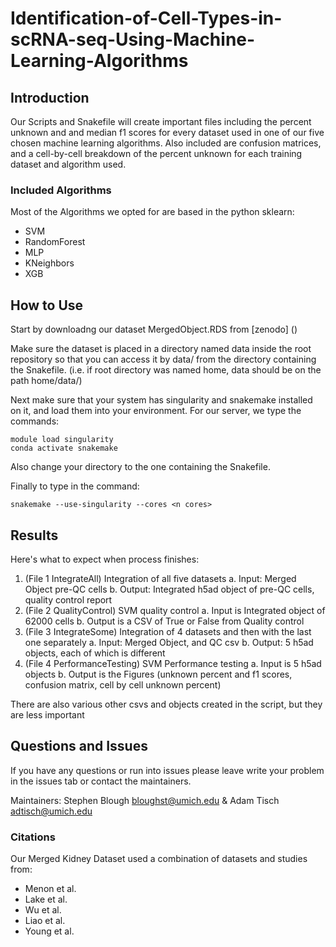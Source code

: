 # Identification-of-Cell-Types-in-scRNA-seq-Using-Machine-Learning-Algorithms

## Introduction
Our Scripts and Snakefile will create important files including the percent unknown and and median f1 scores for every dataset used in one of our five chosen machine learning  algorithms. Also included are confusion matrices, and a cell-by-cell breakdown of the percent unknown for each training dataset and algorithm used.

### Included Algorithms
Most of the Algorithms we opted for are based in the python sklearn:
- SVM
- RandomForest
- MLP
- KNeighbors
- XGB

## How to Use

Start by downloadng our dataset MergedObject.RDS from [zenodo] ()

Make sure the dataset is placed in a directory named data inside the root repository so that you can access it by data/ from the directory containing the Snakefile. (i.e. if root directory was named home, data should be on the path home/data/)

Next make sure that your system has singularity and snakemake installed on it, and load them into your environment. For our server, we type the commands: 
```
module load singularity 
conda activate snakemake
```
Also change your directory to the one containing the Snakefile.

Finally to type in the command: 
```
snakemake --use-singularity --cores <n cores>
```
## Results
Here's what to expect when process finishes:
1. (File 1 IntegrateAll) Integration of all five datasets
        a. Input: Merged Object pre-QC cells
        b. Output: Integrated h5ad object of pre-QC cells, quality control report
2. (File 2 QualityControl) SVM quality control
        a. Input is Integrated object of 62000 cells
        b. Output is a CSV of True or False from Quality control
3. (File 3 IntegrateSome) Integration of 4 datasets and then with the last one separately
        a. Input: Merged Object, and QC csv
        b. Output: 5 h5ad objects, each of which is different
4. (File 4 PerformanceTesting) SVM Performance testing
        a. Input is 5 h5ad objects 
        b. Output is the Figures (unknown percent and f1 scores, confusion matrix, cell by cell unknown percent)

There are also various other csvs and objects created in the script, but they are less important

## Questions and Issues
If you have any questions or run into issues please leave write your problem in the issues tab or contact the maintainers.

Maintainers: Stephen Blough <bloughst@umich.edu> & Adam Tisch <adtisch@umich.edu>

### Citations
Our Merged Kidney Dataset used a combination of datasets and studies from:
- Menon et al.
- Lake et al.
- Wu et al.
- Liao et al.
- Young et al.


